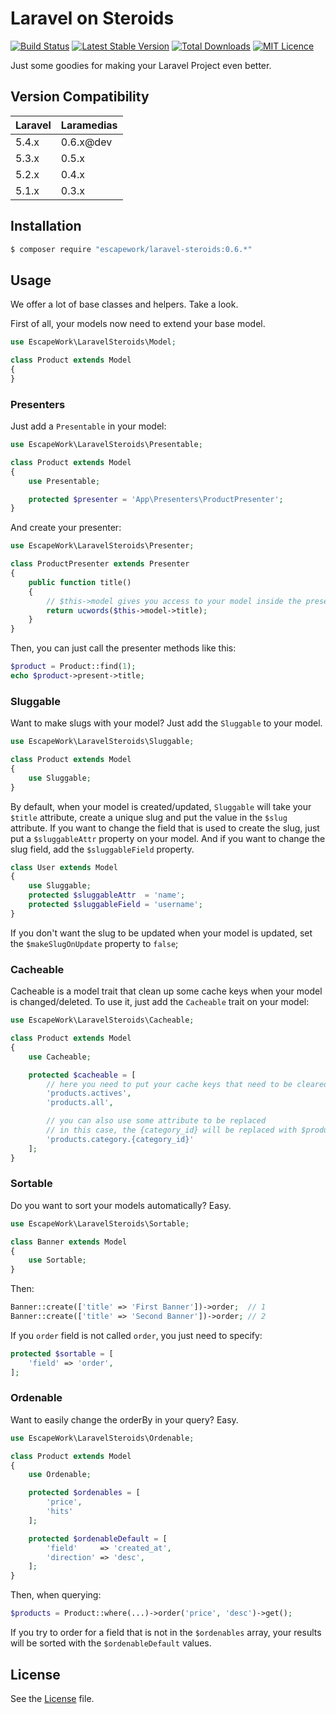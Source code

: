 # Laravel on Steroids

[![Build Status](https://travis-ci.org/EscapeWork/LaravelSteroids.png)](http://travis-ci.org/EscapeWork/LaravelSteroids) [![Latest Stable Version](https://poser.pugx.org/escapework/laravel-steroids/v/stable.png)](https://packagist.org/packages/escapework/laravel-steroids) [![Total Downloads](https://poser.pugx.org/escapework/laravel-steroids/downloads.png)](https://packagist.org/packages/escapework/laravel-steroids) [![MIT Licence](https://img.shields.io/packagist/l/EscapeWork/laramedias.svg?style=flat)](https://github.com/EscapeWork/LaravelSteroids)

Just some goodies for making your Laravel Project even better.

## Version Compatibility

 Laravel  | Laramedias
:---------|:----------
 5.4.x    | 0.6.x@dev
 5.3.x    | 0.5.x
 5.2.x    | 0.4.x
 5.1.x    | 0.3.x

## Installation

```sh
$ composer require "escapework/laravel-steroids:0.6.*"
```

## Usage

We offer a lot of base classes and helpers. Take a look.

First of all, your models now need to extend your base model.

```php
use EscapeWork\LaravelSteroids\Model;

class Product extends Model
{
}
```

### Presenters

Just add a `Presentable` in your model:

```php
use EscapeWork\LaravelSteroids\Presentable;

class Product extends Model
{
    use Presentable;

    protected $presenter = 'App\Presenters\ProductPresenter';
}
```

And create your presenter:

```php
use EscapeWork\LaravelSteroids\Presenter;

class ProductPresenter extends Presenter
{
    public function title()
    {
        // $this->model gives you access to your model inside the presenter
        return ucwords($this->model->title);
    }
}
```

Then, you can just call the presenter methods like this:

```php
$product = Product::find(1);
echo $product->present->title;
```

### Sluggable

Want to make slugs with your model? Just add the `Sluggable` to your model.

```php
use EscapeWork\LaravelSteroids\Sluggable;

class Product extends Model
{
    use Sluggable;
}
```

By default, when your model is created/updated, `Sluggable` will take your `$title` attribute, create a unique slug and put the value in the `$slug` attribute.
If you want to change the field that is used to create the slug, just put a `$sluggableAttr` property on your model. And if you want to change the slug field, add the `$sluggableField` property.

```php
class User extends Model
{
    use Sluggable;
    protected $sluggableAttr  = 'name';
    protected $sluggableField = 'username';
}
```

If you don't want the slug to be updated when your model is updated, set the `$makeSlugOnUpdate` property to `false`;

### Cacheable

Cacheable is a model trait that clean up some cache keys when your model is changed/deleted. To use it, just add the `Cacheable` trait on your model:

```php
use EscapeWork\LaravelSteroids\Cacheable;

class Product extends Model
{
    use Cacheable;

    protected $cacheable = [
        // here you need to put your cache keys that need to be cleared
        'products.actives',
        'products.all',

        // you can also use some attribute to be replaced
        // in this case, the {category_id} will be replaced with $product->category_id,
        'products.category.{category_id}'
    ];
}
```

### Sortable

Do you want to sort your models automatically? Easy.

```php
use EscapeWork\LaravelSteroids\Sortable;

class Banner extends Model
{
    use Sortable;
}
```

Then:

```php
Banner::create(['title' => 'First Banner'])->order;  // 1
Banner::create(['title' => 'Second Banner'])->order; // 2
```

If you `order` field is not called `order`, you just need to specify:

```php
protected $sortable = [
    'field' => 'order',
];
```

### Ordenable

Want to easily change the orderBy in your query? Easy.

```php
use EscapeWork\LaravelSteroids\Ordenable;

class Product extends Model
{
    use Ordenable;

    protected $ordenables = [
        'price',
        'hits'
    ];

    protected $ordenableDefault = [
        'field'     => 'created_at',
        'direction' => 'desc',
    ];
}
```

Then, when querying:

```php
$products = Product::where(...)->order('price', 'desc')->get();
```

If you try to order for a field that is not in the `$ordenables` array, your results will be sorted with the `$ordenableDefault` values.

## License

See the [License](https://github.com/EscapeWork/LaravelSteroids/blob/master/LICENSE) file.
